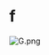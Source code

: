 # f

![G.png](https://github.com/Tan12d/Oracle-Database-Problems/assets/100254217/54d8e98f-5c0f-4b0b-96bd-c60da5ce4650)
